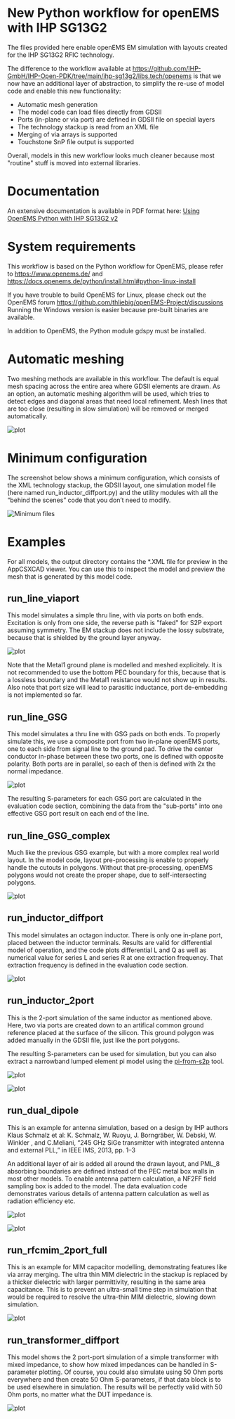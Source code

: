 # New Python workflow for openEMS with IHP SG13G2

The files provided here enable openEMS EM simulation with layouts
created for the IHP SG13G2 RFIC technology.

The difference to the workflow available at 
https://github.com/IHP-GmbH/IHP-Open-PDK/tree/main/ihp-sg13g2/libs.tech/openems
is that we now have an additional layer of abstraction, to simplify the
re-use of model code and enable this new functionality:
- Automatic mesh generation
- The model code can load files directly from GDSII
- Ports (in-plane or via port) are defined in GDSII file on special layers
- The technology stackup is read from an XML file
- Merging of via arrays is supported
- Touchstone SnP file output is supported

Overall, models in this new workflow looks much cleaner because most "routine" stuff 
is moved into external libraries.

# Documentation
An extensive documentation is available in PDF format here:
[Using OpenEMS Python with IHP SG13G2 v2](./doc/Using_OpenEMS_Python_with_IHP_SG13G2_v2.pdf) 

# System requirements
This workflow is based on the Python workflow for OpenEMS, 
please refer to https://www.openems.de/ 
and https://docs.openems.de/python/install.html#python-linux-install 

If you have trouble to build OpenEMS for Linux, please check out the OpenEMS forum
https://github.com/thliebig/openEMS-Project/discussions 
Running the Windows version is easier because pre-built binaries are available.

In addition to OpenEMS, the Python module gdspy must be installed.

# Automatic meshing
Two meshing methods are available in this workflow. The default is equal mesh spacing across the entire area where GDSII elements are drawn. As an option, an automatic meshing algorithm will be used, which tries to detect edges and diagonal areas that need local refinement. Mesh lines that are too close (resulting in slow simulation) will be removed or merged automatically.

![plot](./doc/automatic_meshing.png)

# Minimum configuration
The screenshot below shows a minimum configuration, which consists of the XML technology stackup, the GDSII layout, one simulation model file (here named run_inductor_diffport.py)  and the utility modules with all the “behind the scenes” code that you don’t need to modify.

![Minimum files](./doc/minimum_files.png)

# Examples
For all models, the output directory contains the *.XML file for preview in the AppCSXCAD viewer. You can use this to inspect the model and preview the mesh that is generated by this model code.

## run_line_viaport
This model simulates a simple thru line, with via ports on both ends. Excitation is only from one side, the reverse path is "faked" for S2P export assuming symmetry. The EM stackup does not include the lossy substrate, because that is shielded by the ground layer anyway. 

![plot](./doc/run_line_viaport.png)

Note that the Metal1 ground plane is modelled and meshed explicitely. It is not recommended to use the bottom PEC boundary for this, because that is a lossless boundary and the Metal1 resistance would not show up in results. Also note that port size will lead to parasitic inductance, port de-embedding is not implemented so far.

## run_line_GSG
This model simulates a thru line with GSG pads on both ends. To properly simulate this, we use a composite port from two in-plane openEMS ports, one to each side from signal line to the ground pad. To drive the center conductor in-phase between these two ports, one is defined with opposite polarity. Both ports are in parallel, so each of then is defined with 2x the normal impedance.

![plot](./doc/run_line_gsg.png)

The resulting S-parameters for each GSG port are calculated in the evaluation code section, combining the data from the "sub-ports" into one effective GSG port result on each end of the line.

## run_line_GSG_complex
Much like the previous GSG example, but with a more complex real world layout. In the model code, layout pre-processing is enable to properly handle the cutouts in polygons. Without that pre-processing, openEMS polygons would not create the proper shape, due to self-intersecting polygons.

![plot](./doc/run_line_gsg_complex.png)

## run_inductor_diffport
This model simulates an octagon inductor. There is only one in-plane port, placed between the inductor terminals. Results are valid for differential model of operation, and the code plots differential L and Q as well as numerical value for series L and series R at one extraction frequency. That extraction frequency is defined in the evaluation code section.

![plot](./doc/run_inductor_diffport.png)

## run_inductor_2port
This is the 2-port simulation of the same inductor as mentioned above. Here, two via ports are created down to an artifical common ground reference placed at the surface of the silicon. This ground polygon was added manually in the GDSII file, just like the port polygons.

The resulting S-parameters can be used for simulation, but you can also extract a narrowband lumped element pi model using the [pi-from-s2p](https://github.com/VolkerMuehlhaus/pi_from_s2p) tool.

![plot](./doc/run_inductor_2port.png)

![plot](./doc/inductor_twoport_extrametal.png)

## run_dual_dipole
This is an example for antenna simulation, based on a design by IHP authors Klaus Schmalz et al: 
K. Schmalz, W. Ruoyu, J. Borngräber, W. Debski, W. Winkler , and C.Meliani, “245 GHz SiGe transmitter with integrated antenna and external PLL,” in IEEE IMS, 2013, pp. 1–3

An additional layer of air is added all around the drawn layout, and PML_8 absorbing boundaries are defined instead of the PEC metal box walls in most other models. To enable antenna pattern calculation, a NF2FF field sampling box is added to the model. The data evaluation code demonstrates various details of antenna pattern calculation as well as radiation efficiency etc.

![plot](./doc/run_dual_dipole.png)

![plot](./doc/dipole_pattern.png)

## run_rfcmim_2port_full
This is an example for MIM capacitor modelling, demonstrating features like via array merging.
The ultra thin MIM dielectric in the stackup is replaced by a thicker dielectric with larger permittivity, resulting in the same area capacitance. This is to prevent an ultra-small time step in simulation that would be required to resolve the ultra-thin MIM dielectric, slowing down simulation.

![plot](./doc/run_rfcmim_2port_full.png)

## run_transformer_diffport
This model shows the 2 port-port simulation of a simple transformer with mixed impedance, to show how mixed impedances can be handled in S-parameter plotting. Of course, you could also simulate using 50 Ohm ports everywhere and then create 50 Ohm S-parameters, if that data block is to be used elsewhere in simulation. The results will be perfectly valid with 50 Ohm ports, no matter what the DUT impedance is.

![plot](./doc/run_transformer_diffport.png)

